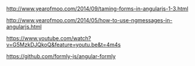 http://www.yearofmoo.com/2014/09/taming-forms-in-angularjs-1-3.html

http://www.yearofmoo.com/2014/05/how-to-use-ngmessages-in-angularjs.html

https://www.youtube.com/watch?v=G5MzkDJQkoQ&feature=youtu.be&t=4m4s

https://github.com/formly-js/angular-formly